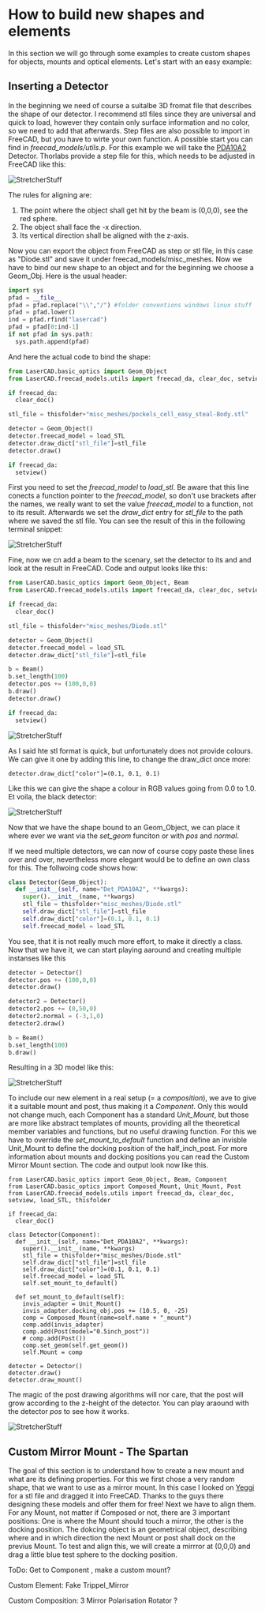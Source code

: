 # How to build new shapes and elements

In this section we will go through some examples to create custom shapes for
objects, mounts and optical elements. Let's start with an easy example:

## Inserting a Detector

In the beginning we need of course a suitalbe 3D fromat file that describes the
shape of our detector. I recommend stl files since they are universal and quick
to load, however they contain only surface information and no color, so we need
to add that afterwards. Step files are also possible to import in FreeCAD, but
you have to wirte your own function. A possible start you can find in
*freecad_models/utils.p*.
For this example we will take the [PDA10A2](https://www.thorlabs.com/thorproduct.cfm?partnumber=PDA10A2)
Detector. Thorlabs provide a step file for this, which needs to be adjusted in
FreeCAD like this:

<img src="images/How-to-new-Element/Step_Alignment.png" alt="StretcherStuff" title="" />

The rules for aligning are:
1. The point where the object shall get hit by the beam is (0,0,0), see the
red sphere.
2. The object shall face the -x direction.
3. Its vertical direction shall be aligned with the z-axis.

Now you can export the object from FreeCAD as step or stl file, in this case
as "Diode.stl" and save it under freecad_models/misc_meshes.
Now we have to bind our new shape to an object and for the beginning we choose
a Geom_Obj.
Here is the usual header:
```python
import sys
pfad = __file__
pfad = pfad.replace("\\","/") #folder conventions windows linux stuff
pfad = pfad.lower()
ind = pfad.rfind("lasercad")
pfad = pfad[0:ind-1]
if not pfad in sys.path:
  sys.path.append(pfad)
```
And here the actual code to bind the shape:
```python
from LaserCAD.basic_optics import Geom_Object
from LaserCAD.freecad_models.utils import freecad_da, clear_doc, setview, load_STL, thisfolder

if freecad_da:
  clear_doc()

stl_file = thisfolder+"misc_meshes/pockels_cell_easy_steal-Body.stl"

detector = Geom_Object()
detector.freecad_model = load_STL
detector.draw_dict["stl_file"]=stl_file
detector.draw()

if freecad_da:
  setview()
```
First you need to set the *freecad_model* to *load_stl*. Be aware that this line
conects a function pointer to the *freecad_model*, so don't use brackets after
the names, we really want to set the value *freecad_model* to a function, not to
its result. Afterwards we set the *draw_dict* entry for *stl_file* to the path
where we saved the stl file. You can see the result of this in the following
terminal snippet:

<img src="images/How-to-new-Element/Geom_obj_draw_dict_terminal.png" alt="StretcherStuff" title="" />

Fine, now we cn add a beam to the scenary, set the detector to its and and look
at the result in FreeCAD. Code and output looks like this:
```python
from LaserCAD.basic_optics import Geom_Object, Beam
from LaserCAD.freecad_models.utils import freecad_da, clear_doc, setview, load_STL, thisfolder

if freecad_da:
  clear_doc()

stl_file = thisfolder+"misc_meshes/Diode.stl"

detector = Geom_Object()
detector.freecad_model = load_STL
detector.draw_dict["stl_file"]=stl_file

b = Beam()
b.set_length(100)
detector.pos += (100,0,0)
b.draw()
detector.draw()

if freecad_da:
  setview()
```

<img src="images/How-to-new-Element/Geom_Obj_stl_with_beam.png" alt="StretcherStuff" title="" />

As I said hte stl format is quick, but unfortunately does not provide colours.
We can give it one by adding this line, to change the draw_dict once more:
```pyhon
detector.draw_dict["color"]=(0.1, 0.1, 0.1)
```
Like this we can give the shape a colour in RGB values going from 0.0 to 1.0.
Et voila, the black detector:

<img src="images/How-to-new-Element/Geom_Obj_stl_with_beam_BLACK.png" alt="StretcherStuff" title="" />

Now that we have the shape bound to an Geom_Object, we can place it where ever
we want via the *set_geom* funciton or with *pos* and *normal*.

If we need multiple detectors, we can now of course copy paste these lines over
and over, nevertheless more elegant would be to define an own class for this.
The follwoing code shows how:
```python
class Detector(Geom_Object):
  def __init__(self, name="Det_PDA10A2", **kwargs):
    super().__init__(name, **kwargs)
    stl_file = thisfolder+"misc_meshes/Diode.stl"
    self.draw_dict["stl_file"]=stl_file
    self.draw_dict["color"]=(0.1, 0.1, 0.1)
    self.freecad_model = load_STL
```
You see, that it is not really much more effort, to make it directly a class.
Now that we have it, we can start playing aaround and creating multiple instanses
like this
```python
detector = Detector()
detector.pos += (100,0,0)
detector.draw()

detector2 = Detector()
detector2.pos += (0,50,0)
detector2.normal = (-3,1,0)
detector2.draw()

b = Beam()
b.set_length(100)
b.draw()
```

Resulting in a 3D model like this:

<img src="images/How-to-new-Element/Geom_obj_2_instanses.png" alt="StretcherStuff" title="" />

To include our new element in a real setup (= a *composition*), we ave to give
it a suitable mount and post, thus making it a *Component*. Only this would not
change much, each Component has a standard *Unit_Mount*, but those are more like
abstract templates of mounts, providing all the theoretical member variables and
functions, but no useful drawing function. For this we have to override the
*set_mount_to_default* function and define an invisble Unit_Mount to define the
docking position of the half_inch_post. For more information about mounts and
docking positions you can read the Custom Mirror Mount section. The code and
output look now like this.
```pyhton
from LaserCAD.basic_optics import Geom_Object, Beam, Component
from LaserCAD.basic_optics import Composed_Mount, Unit_Mount, Post
from LaserCAD.freecad_models.utils import freecad_da, clear_doc, setview, load_STL, thisfolder

if freecad_da:
  clear_doc()

class Detector(Component):
  def __init__(self, name="Det_PDA10A2", **kwargs):
    super().__init__(name, **kwargs)
    stl_file = thisfolder+"misc_meshes/Diode.stl"
    self.draw_dict["stl_file"]=stl_file
    self.draw_dict["color"]=(0.1, 0.1, 0.1)
    self.freecad_model = load_STL
    self.set_mount_to_default()

  def set_mount_to_default(self):
    invis_adapter = Unit_Mount()
    invis_adapter.docking_obj.pos += (10.5, 0, -25)
    comp = Composed_Mount(name=self.name + "_mount")
    comp.add(invis_adapter)
    comp.add(Post(model="0.5inch_post"))
    # comp.add(Post())
    comp.set_geom(self.get_geom())
    self.Mount = comp

detector = Detector()
detector.draw()
detector.draw_mount()
```

The magic of the post drawing algorithms will nor care, that the post will grow
according to the z-height of the detector. You can play araound with the detector
*pos* to see how it works.

<img src="images/How-to-new-Element/Detector_with_post.png" alt="StretcherStuff" title="" />



## Custom Mirror Mount - The Spartan

The goal of this section is to understand how to create a new mount and what 
are its defining properties. For this we first chose a very random shape, that 
we want to use as a mirror mount. In this case I looked on [Yeggi](https://www.yeggi.com)
for a stl file and dragged it into FreeCAD. Thanks to the guys there designing
these models and offer them for free!
Next we have to align them. For any Mount, not matter if Composed or not, there 
are 3 important positions:
One is where the Mount should touch a mirror, the other is the docking position.
The dokcing object is an geometrical object, describing where and in which 
direction the next Mount or post shall dock on the previus Mount.
To test and align this, we will create a mirrror at (0,0,0) and drag a little
blue test sphere to the docking position.




ToDo:
Get to Component , make a custom mount?


Custom Element: Fake Trippel_Mirror

Custom Composition: 3 Mirror Polarisation Rotator ?
